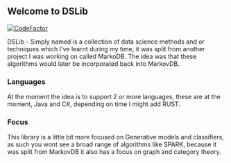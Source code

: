 ## Welcome to DSLib

[![CodeFactor](https://www.codefactor.io/repository/github/myrddian/dslib/badge/master)](https://www.codefactor.io/repository/github/myrddian/dslib/overview/master)

DSLib - Simply named is a collection of data science methods and or techniques which I've learnt during my time, 
it was split from another project I was working on called MarkoDB. The idea was that these algorithms would
later be incorporated back into MarkovDB.

### Languages

At the moment the idea is to support 2 or more languages, these are at the moment, Java and C#, depending on time I might
add RUST.

### Focus

This library is a little bit more focused on Generative models and classifiers, as such you wont see a broad
range of algorithms like SPARK, because it was split from MarkovDB it also has a focus on graph and category theory.

